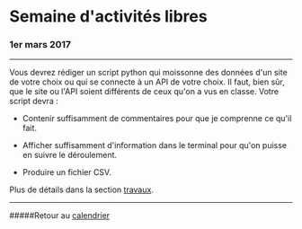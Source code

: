 # Semaine d'activités libres
### 1er mars 2017
-----

Vous devrez rédiger un script python qui moissonne des données d'un site de votre choix ou qui se connecte à un API de votre choix. Il faut, bien sûr, que le site ou l'API soient différents de ceux qu'on a vus en classe. Votre script devra&nbsp;:

- Contenir suffisamment de commentaires pour que je comprenne ce qu'il fait.

- Afficher suffisamment d'information dans le terminal pour qu'on puisse en suivre le déroulement.

- Produire un fichier CSV.

Plus de détails dans la section [travaux](/travaux.md).

-----

#####Retour au [calendrier](/calendrier.md)
